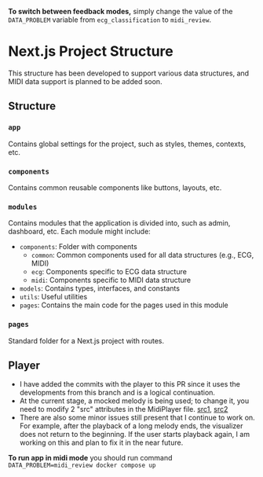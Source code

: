 **To switch between feedback modes,** simply change the value of the `DATA_PROBLEM` variable from `ecg_classification` to `midi_review`.


# Next.js Project Structure

This structure has been developed to support various data structures, and MIDI data support is planned to be added soon.

## Structure

### `app`
Contains global settings for the project, such as styles, themes, contexts, etc.

### `components`
Contains common reusable components like buttons, layouts, etc.

### `modules`
Contains modules that the application is divided into, such as admin, dashboard, etc. Each module might include:

- `components`: Folder with components
  - `common`: Common components used for all data structures (e.g., ECG, MIDI)
  - `ecg`: Components specific to ECG data structure
  - `midi`: Components specific to MIDI data structure
- `models`: Contains types, interfaces, and constants
- `utils`: Useful utilities
- `pages`: Contains the main code for the pages used in this module

### `pages`
Standard folder for a Next.js project with routes.

## Player

- I have added the commits with the player to this PR since it uses the developments from this branch and is a logical continuation.
-  At the current stage, a mocked melody is being used; to change it, you need to modify 2 "src" attributes in the MidiPlayer file. [src1](https://github.com/Nospoko/data-quality-platform/blob/qrs-34/add-score/next/src/modules/dashboard/components/midi/MidiPlayer.tsx#L51), [src2](https://github.com/Nospoko/data-quality-platform/blob/qrs-34/add-score/next/src/modules/dashboard/components/midi/MidiPlayer.tsx#L60)
- There are also some minor issues still present that I continue to work on. For example, after the playback of a long melody ends, the visualizer does not return to the beginning. If the user starts playback again, I am working on this and plan to fix it in the near future.

**To run app in midi mode** you should run command `DATA_PROBLEM=midi_review docker compose up`

